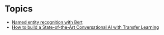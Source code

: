 # Topics

- [Named entity recognition with Bert](https://www.depends-on-the-definition.com/named-entity-recognition-with-bert/)
- [How to build a State-of-the-Art Conversational AI with Transfer Learning](https://medium.com/huggingface/how-to-build-a-state-of-the-art-conversational-ai-with-transfer-learning-2d818ac26313)
